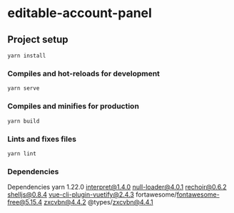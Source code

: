# editable-account-panel

## Project setup
```
yarn install
```

### Compiles and hot-reloads for development
```
yarn serve
```

### Compiles and minifies for production
```
yarn build
```

### Lints and fixes files
```
yarn lint
```

### Dependencies
Dependencies
yarn 1.22.0
interpret@1.4.0
null-loader@4.0.1
rechoir@0.6.2
shelljs@0.8.4
vue-cli-plugin-vuetify@2.4.3
fortawesome/fontawesome-free@5.15.4
zxcvbn@4.4.2
@types/zxcvbn@4.4.1